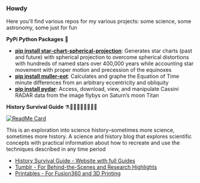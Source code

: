 ### Howdy

Here you'll find various repos for my various projects: some science, some astronomy, some just for fun

**PyPi Python Packages** 🐍

- **[pip install star-chart-spherical-projection](https://pypi.org/project/star-chart-spherical-projection/)**: Generates star charts (past and future) with spherical projection to overcome spherical distortions with hundreds of named stars over 400,000 years while accounting star movement with proper motion and precession of the equinoxes 
- **[pip install muller-eot](https://pypi.org/project/muller-eot/)**: Calculates and graphe the Equation of Time minute differences from an arbitrary eccentricity and obliquity
- **[pip install pydar](https://pypi.org/project/pydar/)**: Access, download, view, and manipulate Cassini RADAR data from the image flybys on Saturn’s moon Titan 

**History Survival Guide** ⚗️👩🏽‍🚀🧮👨🏽‍🚀🔭

[![ReadMe Card](https://github-readme-stats.vercel.app/api/pin/?username=cyschneck&repo=History-Survival-Guide)](https://github.com/cyschneck/History-Survival-Guide)

This is an exploration into science history–sometimes more science, sometimes more history. A science and history blog that explores scientific concepts with practical information about how to recreate and use the techniques described in any time period

- [History Survival Guide - Website with full Guides](https://historysurvivalguide.com/)
- [Tumblr - For Behind-the-Scenes and Research Highlights](https://historysurvivalguide.tumblr.com)
- [Printables - For Fusion360 and 3D Printing](https://www.printables.com/social/328713-cyschneck/about)


<!--
**cyschneck/cyschneck** is a ✨ _special_ ✨ repository because its `README.md` (this file) appears on your GitHub profile.

Here are some ideas to get you started:

- Hi there 👋
- 🔭 I’m currently working on ...
- 🌱 I’m currently learning ...
- 👯 I’m looking to collaborate on ...
- 🤔 I’m looking for help with ...
- 💬 Ask me about ...
- 📫 How to reach me: ...
- 😄 Pronouns: ...
- ⚡ Fun fact: ...
-->
